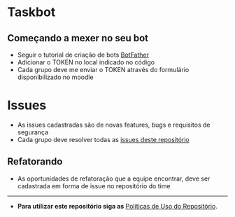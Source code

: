 # Taskbot

## Começando a mexer no seu bot
- Seguir o tutorial de criação de bots [BotFather](https://core.telegram.org/bots#6-botfather)
- Adicionar o TOKEN no local indicado no código
- Cada grupo deve me enviar o TOKEN através do formulário disponibilizado no moodle

# Issues
- As issues cadastradas são de novas features, bugs e requisitos de segurança
- Cada grupo deve resolver todas as [issues deste repositório](https://github.com/TecProg-20181/T--jarbas_bot/issues)

## Refatorando
- As oportunidades de refatoração que a equipe encontrar, deve ser cadastrada
em forma de issue no repositório do time

-----------------------------------------------
- **Para utilizar este repositório siga as** [Políticas de Uso do Repositório](https://github.com/TecProg-20181/T--jarbas_bot/wiki/Pol%C3%ADtica-de-Uso-do-Repos%C3%ADt%C3%B3rio).
